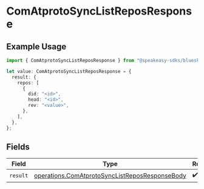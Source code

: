 # ComAtprotoSyncListReposResponse

## Example Usage

```typescript
import { ComAtprotoSyncListReposResponse } from "@speakeasy-sdks/bluesky/models/operations";

let value: ComAtprotoSyncListReposResponse = {
  result: {
    repos: [
      {
        did: "<id>",
        head: "<id>",
        rev: "<value>",
      },
    ],
  },
};
```

## Fields

| Field                                                                                                            | Type                                                                                                             | Required                                                                                                         | Description                                                                                                      |
| ---------------------------------------------------------------------------------------------------------------- | ---------------------------------------------------------------------------------------------------------------- | ---------------------------------------------------------------------------------------------------------------- | ---------------------------------------------------------------------------------------------------------------- |
| `result`                                                                                                         | [operations.ComAtprotoSyncListReposResponseBody](../../models/operations/comatprotosynclistreposresponsebody.md) | :heavy_check_mark:                                                                                               | N/A                                                                                                              |